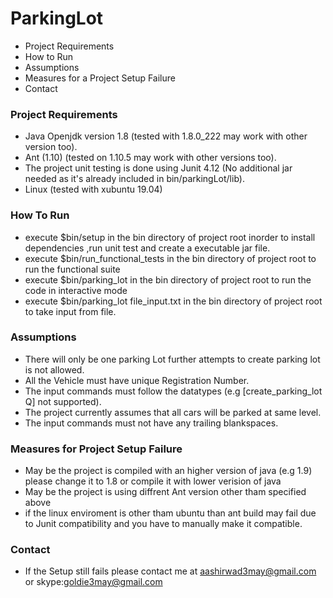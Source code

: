 # ParkingLot

  - Project Requirements
  - How to Run
  - Assumptions
  - Measures for a Project Setup Failure
  - Contact

### Project Requirements

  - Java Openjdk version 1.8 (tested with 1.8.0_222 may work with other version too).
  - Ant (1.10) (tested on 1.10.5 may work with other versions too).
  - The project unit testing is done using Junit 4.12 (No additional jar needed as it's already included in bin/parkingLot/lib).
  - Linux (tested with xubuntu 19.04)


### How To Run
- execute $bin/setup in the bin directory of project root inorder to install dependencies ,run unit test and create a executable jar file.
- execute $bin/run_functional_tests in the bin directory of project root to run the functional suite
- execute $bin/parking_lot in the bin directory of project root to run the code in interactive mode
- execute $bin/parking_lot file_input.txt in the bin directory of project root to take input from file.

### Assumptions
- There will only be one parking Lot further attempts to create parking lot is not allowed.
- All the Vehicle must have unique Registration Number.
- The input commands must follow the datatypes (e.g [create_parking_lot Q] not supported).
- The project currently assumes that all cars will be parked at same level.
- The input commands must not have any trailing blankspaces.

### Measures for Project Setup Failure
- May be the project is compiled with an higher version of java (e.g 1.9) please change it to 1.8 or compile it with lower verision of java
- May be the project is using diffrent Ant version other tham specified above
- if the linux enviroment is other tham ubuntu than ant build may fail due to Junit compatibility and you have to manually make it compatible. 

### Contact
- If the Setup still fails please contact me at aashirwad3may@gmail.com or skype:goldie3may@gmail.com
